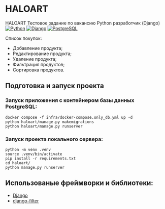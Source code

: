 # HALOART 

HALOART Тестовое задание по вакансию Python разработчик (Django)  
[![Python](https://img.shields.io/badge/-Python-464646?style=flat-square&logo=Python)](https://www.python.org/)
[![Django](https://img.shields.io/badge/-Django-464646?style=flat-square&logo=Django)](https://www.djangoproject.com/)
[![PostgreSQL](https://img.shields.io/badge/-SQLite-464646?style=flat-square&logo=PostgreSQL)](https://www.postgresql.org/)

Список покупок:
- Добавление продукта;
- Редактирование продукта;
- Удаление продукта;
- Фильтрация продуктов;
- Сортировка продуктов.


## Подготовка и запуск проекта

### Запуск приложения с контейнером базы данных PostgreSQL:

```
docker compose -f infra/docker-compose.only_db.yml up -d
python haloart/manage.py makemigrations
python haloart/manage.py runserver
```


### Запуск проекта локального сервера:

```
python -m venv .venv
source .venv/bin/activate
pip install -r requirements.txt
cd haloart/
python manage.py runserver
```
## Использованые фреймворки и библиотеки:
- [Django](https://www.djangoproject.com/)
- [django-filter](https://django-filter.readthedocs.io/en/stable/)

